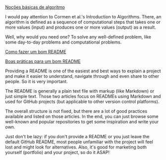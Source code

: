 [Noções básicas de algoritmo](https://www.devmedia.com.br/nocoes-basicas-de-algoritmo/26405)

I would pay attention to Cormen et al.'s Introduction to Algorithms. There, an algorithm is defined as a sequence of computational steps that takes one or more values (input) and produces one or more values (output) as a result. 

Well, why would you need one? To solve any well-defined problem, like some day-to-day problems and computational problems.

[Como fazer um bom README](https://blog.rocketseat.com.br/como-fazer-um-bom-readme/)

[Boas práticas para um bom README](https://www.alura.com.br/artigos/escrever-bom-readme)

Providing a README is one of the easiest and best ways to explain a project and make it easier to understand,  navigate through and even share to other people. So it is very important. 

The README is generally a plain text file with markup (like Markdown) or just simple text. Those two articles focus on READMEs using Markdown and used for GitHub projects (but applicable to other version control platforms).

The overall structure is not fixed, but there are a lot of good practices available and listed on those articles. In the end, you can just browse some well-known and popular repositories to get some inspiration and write your own. 

Just don't be lazy: if you don't provide a README or you just leave the default GitHub README, most people unfamiliar with the project will feel lost and might look for alternatives. Also, it's good for marketing both yourself (portfolio) and your project, so do it ASAP!